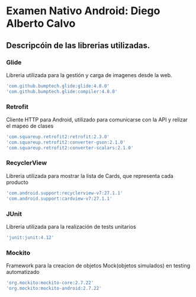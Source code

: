 # Examen Nativo Android: Diego Alberto Calvo

## Descripcóin de las librerias utilizadas.

### Glide
Libreria utilizada para la gestión y carga de imagenes desde la web.
```bash
'com.github.bumptech.glide:glide:4.8.0'
'com.github.bumptech.glide:compiler:4.8.0'
```

### Retrofit
Cliente HTTP para Android, utilizado para comunicarse con la API y relizar el mapeo de clases
```bash
'com.squareup.retrofit2:retrofit:2.3.0'
'com.squareup.retrofit2:converter-gson:2.1.0'
'com.squareup.retrofit2:converter-scalars:2.1.0'
```

### RecyclerView
Libreria utilizada para mostrar la lista de Cards, que representa cada producto
```bash
'com.android.support:recyclerview-v7:27.1.1'
'com.android.support:cardview-v7:27.1.1'
```

### JUnit
Libreria utilizada para la realización de tests unitarios
```bash
'junit:junit:4.12'
```

### Mockito
Framework para la creacion de objetos Mock(objetos simulados) en testing automatizado
```bash
'org.mockito:mockito-core:2.7.22'
'org.mockito:mockito-android:2.7.22'
```



